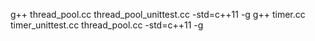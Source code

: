g++ thread_pool.cc thread_pool_unittest.cc -std=c++11 -g
g++ timer.cc timer_unittest.cc thread_pool.cc -std=c++11 -g
